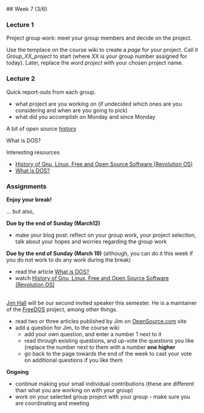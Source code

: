 <div class="week">

<div class="week_heading" markdown="1">
## Week 7 (3/6)
</div>

<div class="column_materials"  markdown="1">

### Lecture 1

Project group work: meet your group members and decide on the 
project. 

Use the templace on the course wiki to create a _page_ for your project. Call it _Group_XX_project_ to start (where XX is your group number assigned for today). Later, replace the word _project_ with your chosen project name. 

### Lecture 2

Quick report-outs from each group. 
- what project are you working on (if undecided which ones are you considering and 
when are you going to pick)
- what did you accomplish on Monday and since Monday 

A bit of open source [history](slides/history.html) 

What is DOS? 

Interesting resources
- [History of Gnu, Linux, Free and Open Source Software (Revolution OS)](https://youtu.be/vjMZssWMweA) 
- [What is DOS?](https://www.codecademy.com/resources/blog/what-is-dos/) 


</div>

<div class="column_assign"  markdown="1">

### Assignments

__Enjoy your break!__

... but also,

**Due by the end of Sunday (March12)** 
- make your blog post: reflect on your group work, your project selection, 
talk about your hopes and worries regarding the group work 

**Due by the end of Sunday (March 19)** (although, you can do it this week if you 
do not work to do any work during the break)
- read the article [What is DOS?](https://www.codecademy.com/resources/blog/what-is-dos/)  
- watch [History of Gnu, Linux, Free and Open Source Software (Revolution OS)](https://youtu.be/vjMZssWMweA) 

<br>[Jim Hall](https://hallmentum.com/about/jimhall/) will be our second invited speaker this semester.
He is a maintainer of the [FreeDOS](https://www.freedos.org/) project, among other things.
- read two or three articles published by Jim on [OpenSource.com](https://opensource.com/users/jim-hall) site
- add a question for Jim,  to the course wiki
  - add your own question, and enter a number 1 next to it
  - read through existing questions, and up-vote the questions you like
    (replace the number next to them with a number __one higher__
  - go back to the page towards the end of the week to cast your vote on
    additional questions if you like them 

**Ongoing** 
- continue making your small individual contributions (these are different 
than what you are working on with your group)
- work on your selected group project with your group - make sure you are coordinating and meeting 

</div>
</div>
